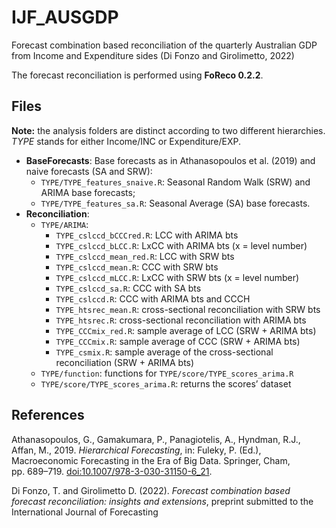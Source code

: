 
<!-- README.md is generated from README.Rmd. Please edit that file -->

# IJF_AUSGDP

<!-- badges: start -->
<!-- badges: end -->

Forecast combination based reconciliation of the quarterly Australian
GDP from Income and Expenditure sides (Di Fonzo and Girolimetto, 2022)

The forecast reconciliation is performed using **FoReco 0.2.2**.

## Files

**Note:** the analysis folders are distinct according to two different
hierarchies. *TYPE* stands for either Income/INC or Expenditure/EXP.

-   **BaseForecasts**: Base forecasts as in Athanasopoulos et al. (2019)
    and naive forecasts (SA and SRW):
    -   `TYPE/TYPE_features_snaive.R`: Seasonal Random Walk (SRW) and
        ARIMA base forecasts;
    -   `TYPE/TYPE_features_sa.R`: Seasonal Average (SA) base forecasts.
-   **Reconciliation**:
    -   `TYPE/ARIMA`:
        -   `TYPE_cslccd_bCCCred.R`: LCC with ARIMA bts
        -   `TYPE_cslccd_bLCC.R`: LxCC with ARIMA bts (x = level number)
        -   `TYPE_cslccd_mean_red.R`: LCC with SRW bts
        -   `TYPE_cslccd_mean.R`: CCC with SRW bts
        -   `TYPE_cslccd_mLCC.R`: LxCC with SRW bts (x = level number)
        -   `TYPE_cslccd_sa.R`: CCC with SA bts
        -   `TYPE_cslccd.R`: CCC with ARIMA bts and CCCH
        -   `TYPE_htsrec_mean.R`: cross-sectional reconciliation with
            SRW bts
        -   `TYPE_htsrec.R`: cross-sectional reconciliation with ARIMA
            bts
        -   `TYPE_CCCmix_red.R`: sample average of LCC (SRW + ARIMA bts)
        -   `TYPE_CCCmix.R`: sample average of CCC (SRW + ARIMA bts)
        -   `TYPE_csmix.R`: sample average of the cross-sectional
            reconciliation (SRW + ARIMA bts)
    -   `TYPE/function`: functions for `TYPE/score/TYPE_scores_arima.R`
    -   `TYPE/score/TYPE_scores_arima.R`: returns the scores’ dataset

## References

Athanasopoulos, G., Gamakumara, P., Panagiotelis, A., Hyndman, R.J.,
Affan, M., 2019. *Hierarchical Forecasting*, in: Fuleky, P. (Ed.),
Macroeconomic Forecasting in the Era of Big Data. Springer, Cham,
pp. 689–719. <doi:10.1007/978-3-030-31150-6_21>.

Di Fonzo, T. and Girolimetto D. (2022). *Forecast combination based
forecast reconciliation: insights and extensions*, preprint submitted to
the International Journal of Forecasting
